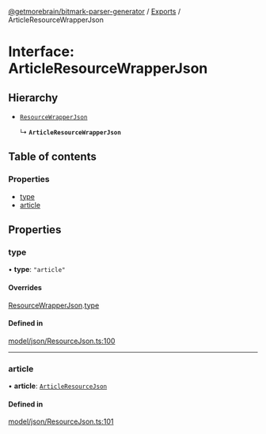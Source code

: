 [@getmorebrain/bitmark-parser-generator](../API.md) / [Exports](../modules.md) / ArticleResourceWrapperJson

# Interface: ArticleResourceWrapperJson

## Hierarchy

- [`ResourceWrapperJson`](ResourceWrapperJson.md)

  ↳ **`ArticleResourceWrapperJson`**

## Table of contents

### Properties

- [type](ArticleResourceWrapperJson.md#type)
- [article](ArticleResourceWrapperJson.md#article)

## Properties

### type

• **type**: ``"article"``

#### Overrides

[ResourceWrapperJson](ResourceWrapperJson.md).[type](ResourceWrapperJson.md#type)

#### Defined in

[model/json/ResourceJson.ts:100](https://github.com/getMoreBrain/bitmark-parser-generator/blob/9ddf9e2/src/model/json/ResourceJson.ts#L100)

___

### article

• **article**: [`ArticleResourceJson`](ArticleResourceJson.md)

#### Defined in

[model/json/ResourceJson.ts:101](https://github.com/getMoreBrain/bitmark-parser-generator/blob/9ddf9e2/src/model/json/ResourceJson.ts#L101)
